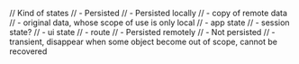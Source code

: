 // Kind of states
// - Persisted
//   - Persisted locally
//     - copy of remote data
//     - original data, whose scope of use is only local
//       - app state
//       - session state?
//     - ui state
//     - route
//   - Persisted remotely
// - Not persisted
//   - transient, disappear when some object become out of scope, cannot be recovered

